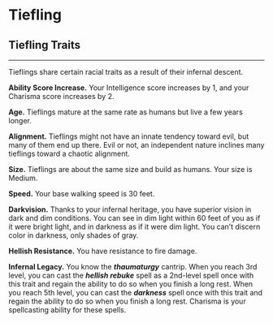 # Tiefling 
## Tiefling Traits 
- - -
Tieflings share certain racial traits as a result of their infernal descent. 

**Ability Score Increase.** Your Intelligence score increases by 1, and your Charisma score increases by 2. 

**Age.** Tieflings mature at the same rate as humans but live a few years longer. 

**Alignment.** Tieflings might not have an innate tendency toward evil, but many of them end up there. Evil or not, an independent nature inclines many tieflings toward a chaotic alignment. 

**Size.** Tieflings are about the same size and build as humans. Your size is Medium. 

**Speed.** Your base walking speed is 30 feet. 

**Darkvision.** Thanks to your infernal heritage, you have superior vision in dark and dim conditions. You can see in dim light within 60 feet of you as if it were bright light, and in darkness as if it were dim light. You can’t discern color in darkness, only shades of gray. 

**Hellish Resistance.** You have resistance to fire damage. 

**Infernal Legacy.** You know the **_thaumaturgy_** cantrip. When you reach 3rd level, you can cast the **_hellish rebuke_** spell as a 2nd-level spell once with this trait and regain the ability to do so when you finish a long rest. When you reach 5th level, you can cast the **_darkness_** spell once with this trait and regain the ability to do so when you finish a long rest. Charisma is your spellcasting ability for these spells. 